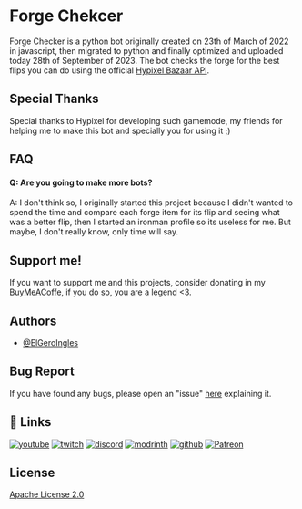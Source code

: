 
# Forge Chekcer

Forge Checker is a python bot originally created on 23th of March of 2022 in javascript, then migrated to python and finally optimized and uploaded today 28th of September of 2023. The bot checks the forge for the best flips you can do using the official [Hypixel Bazaar API](https://api.hypixel.net/#tag/SkyBlock/paths/~1skyblock~1bazaar/get).

## Special Thanks

Special thanks to Hypixel for developing such gamemode, my friends for helping me to make this bot and specially you for using it ;)

## FAQ

#### Q: Are you going to make more bots?

A: I don't think so, I originally started this project because I didn't wanted to spend the time and compare each forge item for its flip and seeing what was a better flip, then I started an ironman profile so its useless for me. But maybe, I don't really know, only time will say.

## Support me!

If you want to support me and this projects, consider donating in my [BuyMeACoffe](https://www.buymeacoffee.com/ElGeroIngles), if you do so, you are a legend <3.

## Authors

- [@ElGeroIngles](https://modrinth.com/user/ElGeroIngles)

## Bug Report

If you have found any bugs, please open an "issue" [here](https://github.com/ElGeroIngles/Forge_checker/issues) explaining it.

## 🔗 Links
[![youtube](https://img.shields.io/badge/youtube-ff0000?style=for-the-badge&logo=youtube&logoColor=white)](https://www.youtube.com/@ElGeroIngles)
[![twitch](https://img.shields.io/badge/twitch-6441a5?style=for-the-badge&logo=twitch&logoColor=white)](https://www.twitch.tv/elgeroingles)
[![discord](https://img.shields.io/badge/discord-7289DA?style=for-the-badge&logo=discord&logoColor=white)](https://discord.gg/4pYjW9btNc)
[![modrinth](https://img.shields.io/badge/modrinth-5AD770?style=for-the-badge&logo=modrinth&logoColor=white)](https://modrinth.com/user/ElGeroIngles)
[![github](https://img.shields.io/badge/github-000000?style=for-the-badge&logo=github&logoColor=white)](https://github.com/ElGeroIngles)
[![Patreon](https://img.shields.io/badge/Patreon-f96854?style=for-the-badge&logo=patreon&logoColor=white)](https://www.patreon.com/EclipseStudios447)

## License

[Apache License 2.0](https://choosealicense.com/licenses/mit/)


